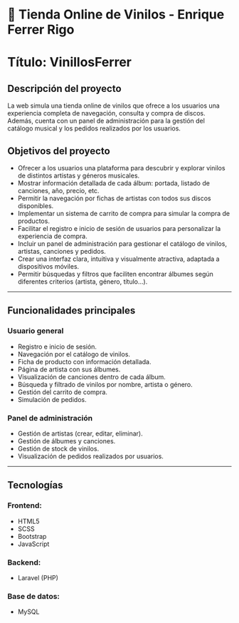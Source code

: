# 🎵 Tienda Online de Vinilos - Enrique Ferrer Rigo

# Título: VinillosFerrer



## Descripción del proyecto

La web simula una tienda online de vinilos que ofrece a los usuarios una experiencia completa de navegación, consulta y compra de discos. Además, cuenta con un panel de administración para la gestión del catálogo musical y los pedidos realizados por los usuarios.


## Objetivos del proyecto

- Ofrecer a los usuarios una plataforma para descubrir y explorar vinilos de distintos artistas y géneros musicales.
- Mostrar información detallada de cada álbum: portada, listado de canciones, año, precio, etc.
- Permitir la navegación por fichas de artistas con todos sus discos disponibles.
- Implementar un sistema de carrito de compra para simular la compra de productos.
- Facilitar el registro e inicio de sesión de usuarios para personalizar la experiencia de compra.
- Incluir un panel de administración para gestionar el catálogo de vinilos, artistas, canciones y pedidos.
- Crear una interfaz clara, intuitiva y visualmente atractiva, adaptada a dispositivos móviles.
- Permitir búsquedas y filtros que faciliten encontrar álbumes según diferentes criterios (artista, género, título...).

---

## Funcionalidades principales

### Usuario general
- Registro e inicio de sesión.
- Navegación por el catálogo de vinilos.
- Ficha de producto con información detallada.
- Página de artista con sus álbumes.
- Visualización de canciones dentro de cada álbum.
- Búsqueda y filtrado de vinilos por nombre, artista o género.
- Gestión del carrito de compra.
- Simulación de pedidos.

### Panel de administración
- Gestión de artistas (crear, editar, eliminar).
- Gestión de álbumes y canciones.
- Gestión de stock de vinilos.
- Visualización de pedidos realizados por usuarios.

---

## Tecnologías 

### Frontend:
- HTML5
- SCSS
- Bootstrap 
- JavaScript

### Backend:
- Laravel (PHP)

### Base de datos:
- MySQL
